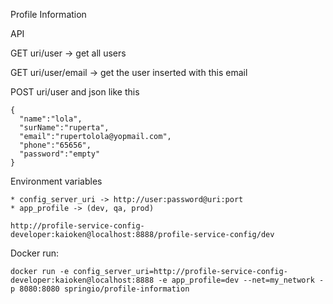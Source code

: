 Profile Information


API

GET uri/user -> get all users

GET uri/user/email -> get the user inserted with this email

POST uri/user and json like this

    {
      "name":"lola",
      "surName":"ruperta",
      "email":"rupertolola@yopmail.com",
      "phone":"65656",
      "password":"empty"
    }
    
Environment variables

    * config_server_uri -> http://user:password@uri:port
    * app_profile -> (dev, qa, prod)
    
    http://profile-service-config-developer:kaioken@localhost:8888/profile-service-config/dev
    
    
Docker run:

    docker run -e config_server_uri=http://profile-service-config-developer:kaioken@localhost:8888 -e app_profile=dev --net=my_network -p 8080:8080 springio/profile-information